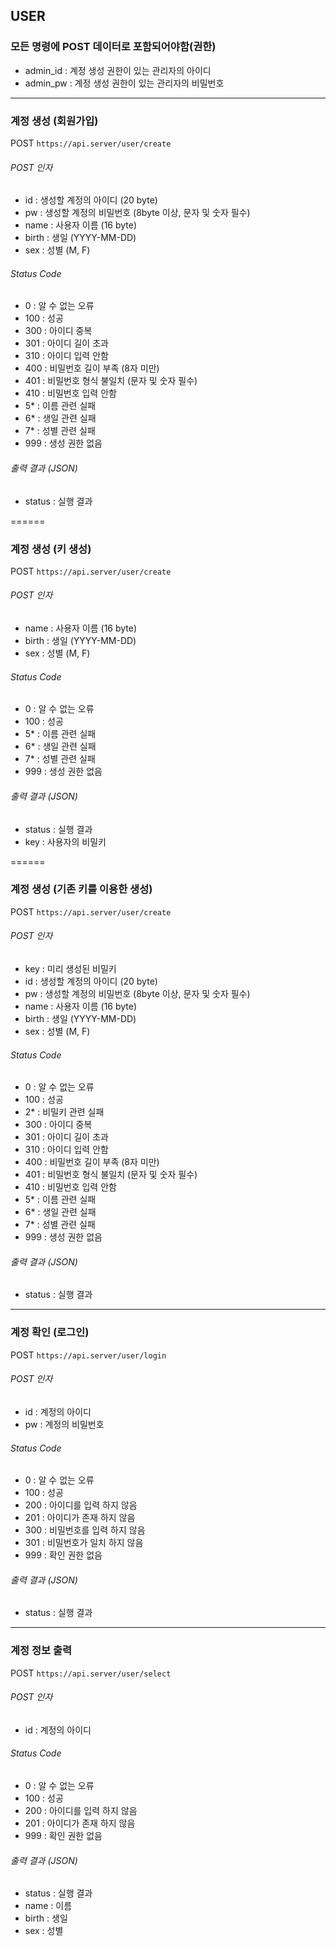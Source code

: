 ## USER

### 모든 명령에 POST 데이터로 포함되어야함(권한)
* admin_id : 계정 생성 권한이 있는 관리자의 아이디
* admin_pw : 계정 생성 권한이 있는 관리자의 비밀번호

------

### 계정 생성 (회원가입)
POST ` https://api.server/user/create `

###### POST 인자
* id : 생성할 계정의 아이디 (20 byte)
* pw : 생성할 계정의 비밀번호 (8byte 이상, 문자 및 숫자 필수)
* name : 사용자 이름 (16 byte)
* birth : 생일 (YYYY-MM-DD)
* sex : 성별 (M, F)

###### Status Code
* 0 : 알 수 없는 오류
* 100 : 성공
* 300 : 아이디 중복
* 301 : 아이디 길이 초과
* 310 : 아이디 입력 안함
* 400 : 비밀번호 길이 부족 (8자 미만)
* 401 : 비밀번호 형식 불일치 (문자 및 숫자 필수)
* 410 : 비밀번호 입력 안함
* 5* : 이름 관련 실패
* 6* : 생일 관련 실패
* 7* : 성별 관련 실패
* 999 : 생성 권한 없음

###### 출력 결과 (JSON)
* status : 실행 결과

======

### 계정 생성 (키 생성)
POST ` https://api.server/user/create `

###### POST 인자
* name : 사용자 이름 (16 byte)
* birth : 생일 (YYYY-MM-DD)
* sex : 성별 (M, F)

###### Status Code
* 0 : 알 수 없는 오류
* 100 : 성공
* 5* : 이름 관련 실패
* 6* : 생일 관련 실패
* 7* : 성별 관련 실패
* 999 : 생성 권한 없음

###### 출력 결과 (JSON)
* status : 실행 결과
* key : 사용자의 비밀키

======

### 계정 생성 (기존 키를 이용한 생성)
POST ` https://api.server/user/create `

###### POST 인자
* key : 미리 생성된 비밀키
* id : 생성할 계정의 아이디 (20 byte)
* pw : 생성할 계정의 비밀번호 (8byte 이상, 문자 및 숫자 필수)
* name : 사용자 이름 (16 byte)
* birth : 생일 (YYYY-MM-DD)
* sex : 성별 (M, F)

###### Status Code
* 0 : 알 수 없는 오류
* 100 : 성공
* 2* : 비밀키 관련 실패
* 300 : 아이디 중복
* 301 : 아이디 길이 초과
* 310 : 아이디 입력 안함
* 400 : 비밀번호 길이 부족 (8자 미만)
* 401 : 비밀번호 형식 불일치 (문자 및 숫자 필수)
* 410 : 비밀번호 입력 안함
* 5* : 이름 관련 실패
* 6* : 생일 관련 실패
* 7* : 성별 관련 실패
* 999 : 생성 권한 없음

###### 출력 결과 (JSON)
* status : 실행 결과

------

### 계정 확인 (로그인)
POST ` https://api.server/user/login `

###### POST 인자
* id : 계정의 아이디
* pw : 계정의 비밀번호

###### Status Code
* 0 : 알 수 없는 오류
* 100 : 성공
* 200 : 아이디를 입력 하지 않음
* 201 : 아이디가 존재 하지 않음
* 300 : 비밀번호를 입력 하지 않음
* 301 : 비밀번호가 일치 하지 않음
* 999 : 확인 권한 없음

###### 출력 결과 (JSON)
* status : 실행 결과

------

### 계정 정보 출력
POST ` https://api.server/user/select `

###### POST 인자
* id : 계정의 아이디

###### Status Code
* 0 : 알 수 없는 오류
* 100 : 성공
* 200 : 아이디를 입력 하지 않음
* 201 : 아이디가 존재 하지 않음
* 999 : 확인 권한 없음

###### 출력 결과 (JSON)
* status : 실행 결과
* name : 이름
* birth : 생일
* sex : 성별
